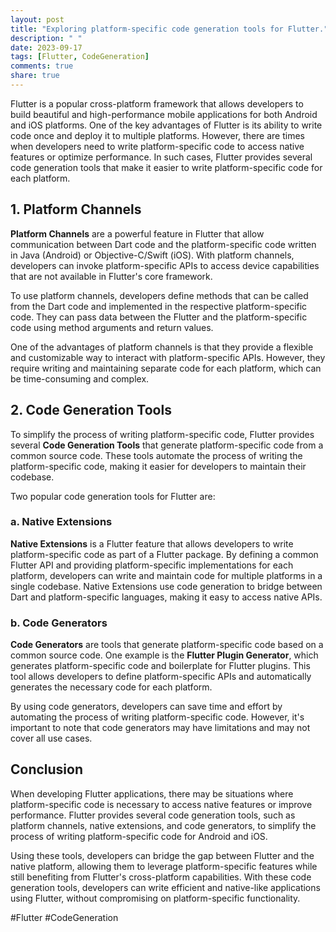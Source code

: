 ```yaml
---
layout: post
title: "Exploring platform-specific code generation tools for Flutter."
description: " "
date: 2023-09-17
tags: [Flutter, CodeGeneration]
comments: true
share: true
---
```


Flutter is a popular cross-platform framework that allows developers to build beautiful and high-performance mobile applications for both Android and iOS platforms. One of the key advantages of Flutter is its ability to write code once and deploy it to multiple platforms. However, there are times when developers need to write platform-specific code to access native features or optimize performance. In such cases, Flutter provides several code generation tools that make it easier to write platform-specific code for each platform.

## 1. Platform Channels

**Platform Channels** are a powerful feature in Flutter that allow communication between Dart code and the platform-specific code written in Java (Android) or Objective-C/Swift (iOS). With platform channels, developers can invoke platform-specific APIs to access device capabilities that are not available in Flutter's core framework.

To use platform channels, developers define methods that can be called from the Dart code and implemented in the respective platform-specific code. They can pass data between the Flutter and the platform-specific code using method arguments and return values.

One of the advantages of platform channels is that they provide a flexible and customizable way to interact with platform-specific APIs. However, they require writing and maintaining separate code for each platform, which can be time-consuming and complex.

## 2. Code Generation Tools

To simplify the process of writing platform-specific code, Flutter provides several **Code Generation Tools** that generate platform-specific code from a common source code. These tools automate the process of writing the platform-specific code, making it easier for developers to maintain their codebase.

Two popular code generation tools for Flutter are:

### a. Native Extensions

**Native Extensions** is a Flutter feature that allows developers to write platform-specific code as part of a Flutter package. By defining a common Flutter API and providing platform-specific implementations for each platform, developers can write and maintain code for multiple platforms in a single codebase. Native Extensions use code generation to bridge between Dart and platform-specific languages, making it easy to access native APIs.

### b. Code Generators

**Code Generators** are tools that generate platform-specific code based on a common source code. One example is the **Flutter Plugin Generator**, which generates platform-specific code and boilerplate for Flutter plugins. This tool allows developers to define platform-specific APIs and automatically generates the necessary code for each platform.

By using code generators, developers can save time and effort by automating the process of writing platform-specific code. However, it's important to note that code generators may have limitations and may not cover all use cases.

## Conclusion

When developing Flutter applications, there may be situations where platform-specific code is necessary to access native features or improve performance. Flutter provides several code generation tools, such as platform channels, native extensions, and code generators, to simplify the process of writing platform-specific code for Android and iOS.

Using these tools, developers can bridge the gap between Flutter and the native platform, allowing them to leverage platform-specific features while still benefiting from Flutter's cross-platform capabilities. With these code generation tools, developers can write efficient and native-like applications using Flutter, without compromising on platform-specific functionality.

#Flutter #CodeGeneration